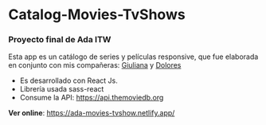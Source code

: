 # Catalog-Movies-TvShows
### Proyecto final de Ada ITW

Esta app es un catálogo de series y películas responsive, que fue elaborada en conjunto con mis compañeras: 
[Giuliana](https://github.com/giuli3022) y [Dolores](https://github.com/dperezlaborda)

- Es desarrollado con React Js.
- Librería usada sass-react
- Consume la API:  https://api.themoviedb.org

**Ver online**: https://ada-movies-tvshow.netlify.app/



